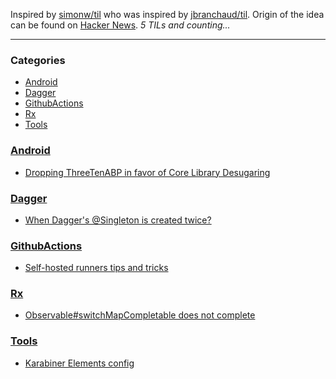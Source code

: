 Inspired by [simonw/til][1] who was inspired by [jbranchaud/til][2].
Origin of the idea can be found on [Hacker News][3].
_5 TILs and counting..._

---

### Categories

- [Android](#Android)
- [Dagger](#Dagger)
- [GithubActions](#GithubActions)
- [Rx](#Rx)
- [Tools](#Tools)

### [Android](#Android)
- [Dropping ThreeTenABP in favor of Core Library Desugaring](https://github.com/wzieba/til/Android/dropping-threetenabp.md)

### [Dagger](#Dagger)
- [When Dagger's @Singleton is created twice?](https://github.com/wzieba/til/Dagger/when-daggers-singleton-is-created-twice.md)

### [GithubActions](#GithubActions)
- [Self-hosted runners tips and tricks](https://github.com/wzieba/til/GithubActions/self-hosted-runner-tips.md)

### [Rx](#Rx)
- [Observable#switchMapCompletable does not complete](https://github.com/wzieba/til/Rx/switch-map-completable-does-not-complete.md)

### [Tools](#Tools)
- [Karabiner Elements config](https://github.com/wzieba/til/Tools/karabiner-elements-config.md)

[1]: https://github.com/simonw/til
[2]: https://github.com/jbranchaud/til
[3]: https://news.ycombinator.com/item?id=22908044

